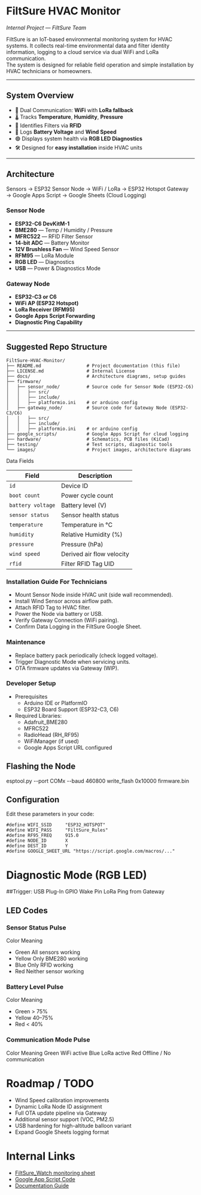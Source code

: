 # FiltSure HVAC Monitor

*Internal Project — FiltSure Team*

FiltSure is an IoT-based environmental monitoring system for HVAC systems. It collects real-time environmental data and filter identity information, logging to a cloud service via dual WiFi and LoRa communication.  
The system is designed for reliable field operation and simple installation by HVAC technicians or homeowners.

---

## System Overview

- 📡 Dual Communication: **WiFi** with **LoRa fallback**
- 🌡️ Tracks **Temperature**, **Humidity**, **Pressure**
- 🪪 Identifies Filters via **RFID**
- 🔋 Logs **Battery Voltage** and **Wind Speed**
- 🟢 Displays system health via **RGB LED Diagnostics**
- 🛠️ Designed for **easy installation** inside HVAC units

---

## Architecture

Sensors → ESP32 Sensor Node → WiFi / LoRa → ESP32 Hotspot Gateway → Google Apps Script → Google Sheets (Cloud Logging)

### Sensor Node

- **ESP32-C6 DevKitM-1**
- **BME280** — Temp / Humidity / Pressure
- **MFRC522** — RFID Filter Sensor
- **14-bit ADC** — Battery Monitor
- **12V Brushless Fan** — Wind Speed Sensor
- **RFM95** — LoRa Module
- **RGB LED** — Diagnostics
- **USB** — Power & Diagnostics Mode

### Gateway Node

- **ESP32-C3 or C6**
- **WiFi AP (ESP32 Hotspot)**
- **LoRa Receiver (RFM95)**
- **Google Apps Script Forwarding**
- **Diagnostic Ping Capability**

---

## Suggested Repo Structure

```text
FiltSure-HVAC-Monitor/
├── README.md                 # Project documentation (this file)
├── LICENSE.md                # Internal License
├── docs/                     # Architecture diagrams, setup guides
├── firmware/
│   ├── sensor_node/          # Source code for Sensor Node (ESP32-C6)
│   │   ├── src/
│   │   ├── include/
│   │   ├── platformio.ini    # or arduino config
│   ├── gateway_node/         # Source code for Gateway Node (ESP32-C3/C6)
│   │   ├── src/
│   │   ├── include/
│   │   ├── platformio.ini    # or arduino config
├── google_scripts/           # Google Apps Script for cloud logging
├── hardware/                 # Schematics, PCB files (KiCad)
├── testing/                  # Test scripts, diagnostic tools
└── images/                   # Project images, architecture diagrams

```
Data Fields

| Field             | Description               |
| ----------------- | ------------------------- |
| `id`              | Device ID                 |
| `boot count`      | Power cycle count         |
| `battery voltage` | Battery level (V)         |
| `sensor status`   | Sensor health status      |
| `temperature`     | Temperature in °C         |
| `humidity`        | Relative Humidity (%)     |
| `pressure`        | Pressure (hPa)            |
| `wind speed`      | Derived air flow velocity |
| `rfid`            | Filter RFID Tag UID       |

### Installation Guide For Technicians
- Mount Sensor Node inside HVAC unit (side wall recommended).
- Install Wind Sensor across airflow path.
- Attach RFID Tag to HVAC filter.
- Power the Node via battery or USB.
- Verify Gateway Connection (WiFi pairing).
- Confirm Data Logging in the FiltSure Google Sheet.

### Maintenance
- Replace battery pack periodically (check logged voltage).
- Trigger Diagnostic Mode when servicing units.
- OTA firmware updates via Gateway (WIP).

### Developer Setup
- Prerequisites
  - Arduino IDE or PlatformIO
  - ESP32 Board Support (ESP32-C3, C6)
- Required Libraries:
  - Adafruit_BME280
  - MFRC522
  - RadioHead (RH_RF95)
  - WiFiManager (if used)
  - Google Apps Script URL configured

## Flashing the Node
esptool.py --port COMx --baud 460800 write_flash 0x10000 firmware.bin

## Configuration
Edit these parameters in your code:
```text
#define WIFI_SSID     "ESP32_HOTSPOT"
#define WIFI_PASS     "FiltSure_Rules"
#define RF95_FREQ     915.0
#define NODE_ID       X
#define DEST_ID       Y
#define GOOGLE_SHEET_URL "https://script.google.com/macros/..."
```

# Diagnostic Mode (RGB LED)
##Trigger:
USB Plug-In
GPIO Wake Pin
LoRa Ping from Gateway

## LED Codes
### Sensor Status Pulse
Color	Meaning
- Green	All sensors working
- Yellow	Only BME280 working
- Blue	Only RFID working
- Red	Neither sensor working

### Battery Level Pulse
Color	Meaning
- Green	> 75%
- Yellow	40–75%
- Red	< 40%

### Communication Mode Pulse
Color	Meaning
Green	WiFi active
Blue	LoRa active
Red	Offline / No communication

# Roadmap / TODO
- Wind Speed calibration improvements
- Dynamic LoRa Node ID assignment
- Full OTA update pipeline via Gateway
- Additional sensor support (VOC, PM2.5)
- USB hardening for high-altitude balloon variant
- Expand Google Sheets logging format

# Internal Links
- [FiltSure_Watch monitoring sheet](https://docs.google.com/spreadsheets/d/1jLbKlstPxHlD7kHZhQn0Z-8PDUdkm7ZQxHZjDr8VWqw/edit?gid=1254838656#gid=1254838656)
- [Google App Script Code](https://script.google.com/home/projects/1kvNN4aTYOBjVC-IF9PAhh4AED5QBl2EmA35dcaVsej_4SW3x39zN_HsJ/edit)
- [Documentation Guide](docs\FiltSure_HVAC_Monitor_Guide_v1_FULL_Draft_v2.docx)
